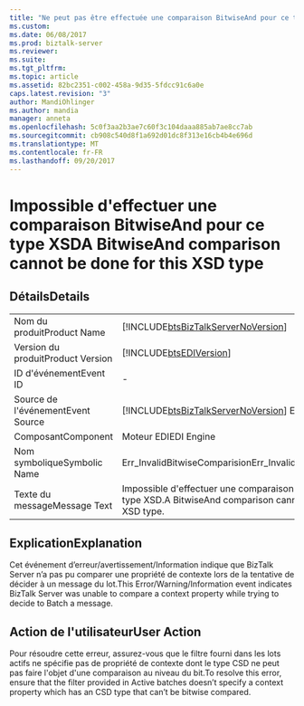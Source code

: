 ```yaml
---
title: "Ne peut pas être effectuée une comparaison BitwiseAnd pour ce type XSD | Documents Microsoft"
ms.custom: 
ms.date: 06/08/2017
ms.prod: biztalk-server
ms.reviewer: 
ms.suite: 
ms.tgt_pltfrm: 
ms.topic: article
ms.assetid: 82bc2351-c002-458a-9d35-5fdcc91c6a0e
caps.latest.revision: "3"
author: MandiOhlinger
ms.author: mandia
manager: anneta
ms.openlocfilehash: 5c0f3aa2b3ae7c60f3c104daaa885ab7ae8cc7ab
ms.sourcegitcommit: cb908c540d8f1a692d01dc8f313e16cb4b4e696d
ms.translationtype: MT
ms.contentlocale: fr-FR
ms.lasthandoff: 09/20/2017
---
```

# <a name="a-bitwiseand-comparison-cannot-be-done-for-this-xsd-type"></a><span data-ttu-id="a297d-102">Impossible d'effectuer une comparaison BitwiseAnd pour ce type  XSD</span><span class="sxs-lookup"><span data-stu-id="a297d-102">A BitwiseAnd comparison cannot be done for this XSD type</span></span>
## <a name="details"></a><span data-ttu-id="a297d-103">Détails</span><span class="sxs-lookup"><span data-stu-id="a297d-103">Details</span></span>  
  
|||  
|-|-|  
|<span data-ttu-id="a297d-104">Nom du produit</span><span class="sxs-lookup"><span data-stu-id="a297d-104">Product Name</span></span>|[!INCLUDE[btsBizTalkServerNoVersion](../includes/btsbiztalkservernoversion-md.md)]|  
|<span data-ttu-id="a297d-105">Version du produit</span><span class="sxs-lookup"><span data-stu-id="a297d-105">Product Version</span></span>|[!INCLUDE[btsEDIVersion](../includes/btsediversion-md.md)]|  
|<span data-ttu-id="a297d-106">ID d'événement</span><span class="sxs-lookup"><span data-stu-id="a297d-106">Event ID</span></span>|-|  
|<span data-ttu-id="a297d-107">Source de l'événement</span><span class="sxs-lookup"><span data-stu-id="a297d-107">Event Source</span></span>|[!INCLUDE[btsBizTalkServerNoVersion](../includes/btsbiztalkservernoversion-md.md)]<span data-ttu-id="a297d-108"> EDI</span><span class="sxs-lookup"><span data-stu-id="a297d-108"> EDI</span></span>|  
|<span data-ttu-id="a297d-109">Composant</span><span class="sxs-lookup"><span data-stu-id="a297d-109">Component</span></span>|<span data-ttu-id="a297d-110">Moteur EDI</span><span class="sxs-lookup"><span data-stu-id="a297d-110">EDI Engine</span></span>|  
|<span data-ttu-id="a297d-111">Nom symbolique</span><span class="sxs-lookup"><span data-stu-id="a297d-111">Symbolic Name</span></span>|<span data-ttu-id="a297d-112">Err_InvalidBitwiseComparision</span><span class="sxs-lookup"><span data-stu-id="a297d-112">Err_InvalidBitwiseComparision</span></span>|  
|<span data-ttu-id="a297d-113">Texte du message</span><span class="sxs-lookup"><span data-stu-id="a297d-113">Message Text</span></span>|<span data-ttu-id="a297d-114">Impossible d'effectuer une comparaison BitwiseAnd pour ce type XSD.</span><span class="sxs-lookup"><span data-stu-id="a297d-114">A BitwiseAnd comparison cannot be done for this XSD type.</span></span>|  
  
## <a name="explanation"></a><span data-ttu-id="a297d-115">Explication</span><span class="sxs-lookup"><span data-stu-id="a297d-115">Explanation</span></span>  
 <span data-ttu-id="a297d-116">Cet événement d’erreur/avertissement/Information indique que BizTalk Server n’a pas pu comparer une propriété de contexte lors de la tentative de décider à un message du lot.</span><span class="sxs-lookup"><span data-stu-id="a297d-116">This Error/Warning/Information event indicates BizTalk Server was unable to compare a context property while trying to decide to Batch a message.</span></span>  
  
## <a name="user-action"></a><span data-ttu-id="a297d-117">Action de l'utilisateur</span><span class="sxs-lookup"><span data-stu-id="a297d-117">User Action</span></span>  
 <span data-ttu-id="a297d-118">Pour résoudre cette erreur, assurez-vous que le filtre fourni dans les lots actifs ne spécifie pas de propriété de contexte dont le type CSD ne peut pas faire l'objet d'une comparaison au niveau du bit.</span><span class="sxs-lookup"><span data-stu-id="a297d-118">To resolve this error, ensure that the filter provided in Active batches doesn’t specify a context property which has an CSD type that can’t be bitwise compared.</span></span>
